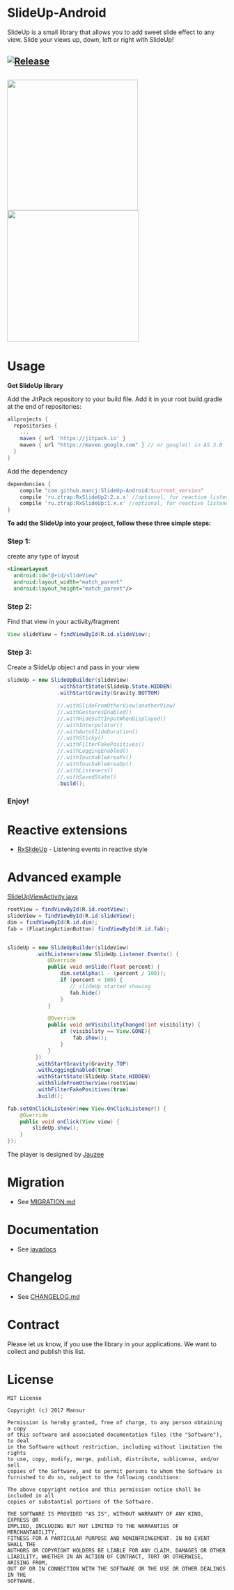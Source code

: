 # SlideUp-Android
SlideUp is a small library that allows you to add sweet slide effect to any view. Slide your views up, down, left or right with SlideUp!

[![Release](https://jitpack.io/v/mancj/SlideUp-Android.svg)](https://jitpack.io/#mancj/SlideUp-Android)
---

<img src="https://github.com/mancj/mancj.github.io/blob/master/other/slideup-art/art1.gif" width="300"> <img src="https://github.com/mancj/mancj.github.io/blob/master/other/slideup-art/art2.gif" width="302">
-----
# Usage
**Get SlideUp library**

Add the JitPack repository to your build file.
Add it in your root build.gradle at the end of repositories:
```groovy
allprojects {
  repositories {
    ...
    maven { url 'https://jitpack.io' }
    maven { url "https://maven.google.com" } // or google() in AS 3.0
  }
}
```
Add the dependency
```groovy
dependencies {
    compile "com.github.mancj:SlideUp-Android:$current_version"
    compile 'ru.ztrap:RxSlideUp2:2.x.x' //optional, for reactive listeners based on RxJava-2
    compile 'ru.ztrap:RxSlideUp:1.x.x' //optional, for reactive listeners based on RxJava
}
```

**To add the SlideUp into your project, follow these three simple steps:**

### Step 1:
create any type of layout

```xml
<LinearLayout
  android:id="@+id/slideView"
  android:layout_width="match_parent"
  android:layout_height="match_parent"/>
```

### Step 2:
Find that view in your activity/fragment
```java
View slideView = findViewById(R.id.slideView);
```

### Step 3:
Create a SlideUp object and pass in your view
```java
slideUp = new SlideUpBuilder(slideView)
                .withStartState(SlideUp.State.HIDDEN)
                .withStartGravity(Gravity.BOTTOM)

                //.withSlideFromOtherView(anotherView)
                //.withGesturesEnabled()
                //.withHideSoftInputWhenDisplayed()
                //.withInterpolator()
                //.withAutoSlideDuration()
                //.withSticky()
                //.withFilterFakePositives()
                //.withLoggingEnabled()
                //.withTouchableAreaPx()
                //.withTouchableAreaDp()
                //.withListeners()
                //.withSavedState()
                .build();
```
### Enjoy!

# Reactive extensions

 - [RxSlideUp](https://github.com/zTrap/RxSlideUp) - Listening events in reactive style

# Advanced example
[SlideUpViewActivity.java](https://github.com/mancj/SlideUp-Android/blob/master/app/src/main/java/com/example/slideup/SlideUpViewActivity.java)
```java
rootView = findViewById(R.id.rootView);
slideView = findViewById(R.id.slideView);
dim = findViewById(R.id.dim);
fab = (FloatingActionButton) findViewById(R.id.fab);


slideUp = new SlideUpBuilder(slideView)
         .withListeners(new SlideUp.Listener.Events() {
             @Override
             public void onSlide(float percent) {
                 dim.setAlpha(1 - (percent / 100));
                 if (percent < 100) {
                    // slideUp started showing
                    fab.hide()
                 }
             }

             @Override
             public void onVisibilityChanged(int visibility) {
                 if (visibility == View.GONE){
                     fab.show();
                 }
             }
         })
         .withStartGravity(Gravity.TOP)
         .withLoggingEnabled(true)
         .withStartState(SlideUp.State.HIDDEN)
         .withSlideFromOtherView(rootView)
         .withFilterFakePositives(true)
         .build();

fab.setOnClickListener(new View.OnClickListener() {
    @Override
    public void onClick(View view) {
        slideUp.show();
    }
});
```
The player is designed by [Jauzee](https://github.com/Jauzee)
 
# Migration
 
 - See [MIGRATION.md](https://github.com/mancj/SlideUp-Android/blob/master/MIGRATION.md)
 
# Documentation
 
 - See [javadocs](https://jitpack.io/com/github/mancj/SlideUp-Android/2.2.7.1/javadoc/)
 
# Changelog

 - See [CHANGELOG.md](https://github.com/mancj/SlideUp-Android/blob/master/CHANGELOG.md)

# Contract

Please let us know, if you use the library in your applications. 
We want to collect and publish this list.

# License

    MIT License

    Copyright (c) 2017 Mansur

    Permission is hereby granted, free of charge, to any person obtaining a copy
    of this software and associated documentation files (the "Software"), to deal
    in the Software without restriction, including without limitation the rights
    to use, copy, modify, merge, publish, distribute, sublicense, and/or sell
    copies of the Software, and to permit persons to whom the Software is
    furnished to do so, subject to the following conditions:

    The above copyright notice and this permission notice shall be included in all
    copies or substantial portions of the Software.

    THE SOFTWARE IS PROVIDED "AS IS", WITHOUT WARRANTY OF ANY KIND, EXPRESS OR
    IMPLIED, INCLUDING BUT NOT LIMITED TO THE WARRANTIES OF MERCHANTABILITY,
    FITNESS FOR A PARTICULAR PURPOSE AND NONINFRINGEMENT. IN NO EVENT SHALL THE
    AUTHORS OR COPYRIGHT HOLDERS BE LIABLE FOR ANY CLAIM, DAMAGES OR OTHER
    LIABILITY, WHETHER IN AN ACTION OF CONTRACT, TORT OR OTHERWISE, ARISING FROM,
    OUT OF OR IN CONNECTION WITH THE SOFTWARE OR THE USE OR OTHER DEALINGS IN THE
    SOFTWARE.
